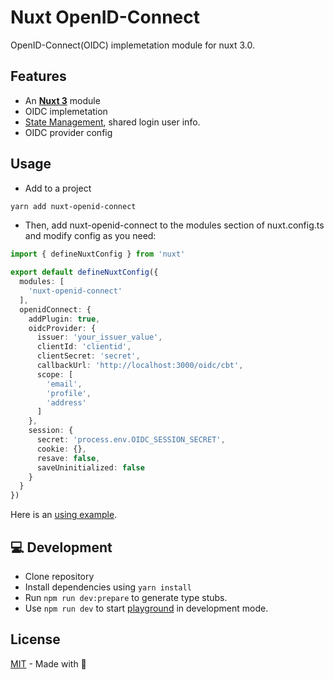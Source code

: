 # Nuxt OpenID-Connect
OpenID-Connect(OIDC) implemetation module for nuxt 3.0.

## Features

- An [**Nuxt 3**](https://v3.nuxtjs.org) module 
- OIDC implemetation
- [State Management](https://v3.nuxtjs.org/guide/features/state-management/), shared login user info.
- OIDC provider config

## Usage

- Add to a project
```bash
yarn add nuxt-openid-connect
```

- Then, add nuxt-openid-connect to the modules section of nuxt.config.ts and modify config as you need:
```ts
import { defineNuxtConfig } from 'nuxt'

export default defineNuxtConfig({
  modules: [
    'nuxt-openid-connect'
  ],
  openidConnect: {
    addPlugin: true,
    oidcProvider: {
      issuer: 'your_issuer_value',
      clientId: 'clientid',
      clientSecret: 'secret',
      callbackUrl: 'http://localhost:3000/oidc/cbt',
      scope: [
        'email',
        'profile',
        'address'
      ]
    },
    session: {
      secret: 'process.env.OIDC_SESSION_SECRET',
      cookie: {},
      resave: false,
      saveUninitialized: false
    }
  }
})

```

Here is an [using example](https://github.com/aborn/playgrounds/tree/main/nuxt-openid-connect-demo).

## 💻 Development

- Clone repository
- Install dependencies using `yarn install`
- Run `npm run dev:prepare` to generate type stubs.
- Use `npm run dev` to start [playground](./playground) in development mode.

## License

[MIT](./LICENSE) - Made with 💚
